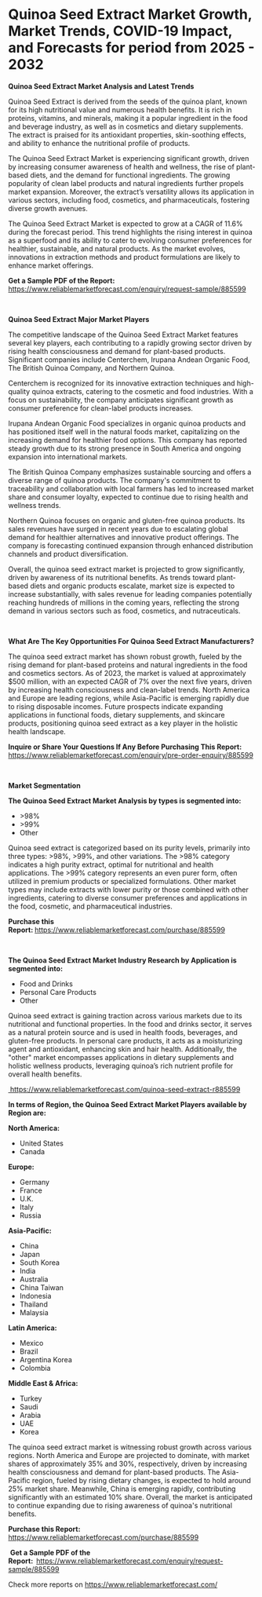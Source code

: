 <p><h1>Quinoa Seed Extract Market Growth, Market Trends, COVID-19 Impact, and Forecasts for period from 2025 - 2032</h1></p><p><strong>Quinoa Seed Extract Market Analysis and Latest Trends</strong></p>
<p><p>Quinoa Seed Extract is derived from the seeds of the quinoa plant, known for its high nutritional value and numerous health benefits. It is rich in proteins, vitamins, and minerals, making it a popular ingredient in the food and beverage industry, as well as in cosmetics and dietary supplements. The extract is praised for its antioxidant properties, skin-soothing effects, and ability to enhance the nutritional profile of products.</p><p>The Quinoa Seed Extract Market is experiencing significant growth, driven by increasing consumer awareness of health and wellness, the rise of plant-based diets, and the demand for functional ingredients. The growing popularity of clean label products and natural ingredients further propels market expansion. Moreover, the extract’s versatility allows its application in various sectors, including food, cosmetics, and pharmaceuticals, fostering diverse growth avenues.</p><p>The Quinoa Seed Extract Market is expected to grow at a CAGR of 11.6% during the forecast period. This trend highlights the rising interest in quinoa as a superfood and its ability to cater to evolving consumer preferences for healthier, sustainable, and natural products. As the market evolves, innovations in extraction methods and product formulations are likely to enhance market offerings.</p></p>
<p><strong>Get a Sample PDF of the Report:&nbsp;</strong> <a href="https://www.reliablemarketforecast.com/enquiry/request-sample/885599?utm_campaign=2783&utm_medium=2&utm_source=Github&utm_content=ia&utm_term=01042025&utm_id=quinoa-seed-extract">https://www.reliablemarketforecast.com/enquiry/request-sample/885599</a></p>
<p>&nbsp;</p>
<p><strong>Quinoa Seed Extract Major Market Players</strong></p>
<p><p>The competitive landscape of the Quinoa Seed Extract Market features several key players, each contributing to a rapidly growing sector driven by rising health consciousness and demand for plant-based products. Significant companies include Centerchem, Irupana Andean Organic Food, The British Quinoa Company, and Northern Quinoa.</p><p>Centerchem is recognized for its innovative extraction techniques and high-quality quinoa extracts, catering to the cosmetic and food industries. With a focus on sustainability, the company anticipates significant growth as consumer preference for clean-label products increases. </p><p>Irupana Andean Organic Food specializes in organic quinoa products and has positioned itself well in the natural foods market, capitalizing on the increasing demand for healthier food options. This company has reported steady growth due to its strong presence in South America and ongoing expansion into international markets.</p><p>The British Quinoa Company emphasizes sustainable sourcing and offers a diverse range of quinoa products. The company's commitment to traceability and collaboration with local farmers has led to increased market share and consumer loyalty, expected to continue due to rising health and wellness trends.</p><p>Northern Quinoa focuses on organic and gluten-free quinoa products. Its sales revenues have surged in recent years due to escalating global demand for healthier alternatives and innovative product offerings. The company is forecasting continued expansion through enhanced distribution channels and product diversification.</p><p>Overall, the quinoa seed extract market is projected to grow significantly, driven by awareness of its nutritional benefits. As trends toward plant-based diets and organic products escalate, market size is expected to increase substantially, with sales revenue for leading companies potentially reaching hundreds of millions in the coming years, reflecting the strong demand in various sectors such as food, cosmetics, and nutraceuticals.</p></p>
<p>&nbsp;</p>
<p><strong>What Are The Key Opportunities For Quinoa Seed Extract Manufacturers?</strong></p>
<p><p>The quinoa seed extract market has shown robust growth, fueled by the rising demand for plant-based proteins and natural ingredients in the food and cosmetics sectors. As of 2023, the market is valued at approximately $500 million, with an expected CAGR of 7% over the next five years, driven by increasing health consciousness and clean-label trends. North America and Europe are leading regions, while Asia-Pacific is emerging rapidly due to rising disposable incomes. Future prospects indicate expanding applications in functional foods, dietary supplements, and skincare products, positioning quinoa seed extract as a key player in the holistic health landscape.</p></p>
<p><strong>Inquire or Share Your Questions If Any Before Purchasing This Report:</strong> <a href="https://www.reliablemarketforecast.com/enquiry/pre-order-enquiry/885599?utm_campaign=2783&utm_medium=2&utm_source=Github&utm_content=ia&utm_term=01042025&utm_id=quinoa-seed-extract">https://www.reliablemarketforecast.com/enquiry/pre-order-enquiry/885599</a></p>
<p>&nbsp;</p>
<p><strong>Market Segmentation</strong></p>
<p><strong>The Quinoa Seed Extract Market Analysis by types is segmented into:</strong></p>
<p><ul><li>>98%</li><li>>99%</li><li>Other</li></ul></p>
<p><p>Quinoa seed extract is categorized based on its purity levels, primarily into three types: >98%, >99%, and other variations. The >98% category indicates a high purity extract, optimal for nutritional and health applications. The >99% category represents an even purer form, often utilized in premium products or specialized formulations. Other market types may include extracts with lower purity or those combined with other ingredients, catering to diverse consumer preferences and applications in the food, cosmetic, and pharmaceutical industries.</p></p>
<p><strong>Purchase this Report:&nbsp;</strong><a href="https://www.reliablemarketforecast.com/purchase/885599?utm_campaign=2783&utm_medium=2&utm_source=Github&utm_content=ia&utm_term=01042025&utm_id=quinoa-seed-extract">https://www.reliablemarketforecast.com/purchase/885599</a></p>
<p>&nbsp;</p>
<p><strong>The Quinoa Seed Extract Market Industry Research by Application is segmented into:</strong></p>
<p><ul><li>Food and Drinks</li><li>Personal Care Products</li><li>Other</li></ul></p>
<p><p>Quinoa seed extract is gaining traction across various markets due to its nutritional and functional properties. In the food and drinks sector, it serves as a natural protein source and is used in health foods, beverages, and gluten-free products. In personal care products, it acts as a moisturizing agent and antioxidant, enhancing skin and hair health. Additionally, the "other" market encompasses applications in dietary supplements and holistic wellness products, leveraging quinoa’s rich nutrient profile for overall health benefits.</p></p>
<p><a href="https://www.reliablemarketforecast.com/quinoa-seed-extract-r885599?utm_campaign=2783&utm_medium=2&utm_source=Github&utm_content=ia&utm_term=01042025&utm_id=quinoa-seed-extract">&nbsp;https://www.reliablemarketforecast.com/quinoa-seed-extract-r885599</a></p>
<p><strong>In terms of Region, the Quinoa Seed Extract Market Players available by Region are:</strong></p>
<p>
    <p> <strong> North America: </strong>
        <ul>
            <li>United States</li>
            <li>Canada</li>
        </ul>
        </p> 
    <p> <strong> Europe: </strong>
        <ul>
            <li>Germany</li>
            <li>France</li>
            <li>U.K.</li>
            <li>Italy</li>
            <li>Russia</li>
        </ul>
        </p> 
    <p> <strong> Asia-Pacific: </strong>
        <ul>
            <li>China</li>
            <li>Japan</li>
            <li>South Korea</li>
            <li>India</li>
            <li>Australia</li>
            <li>China Taiwan</li>
            <li>Indonesia</li>
            <li>Thailand</li>
            <li>Malaysia</li>
        </ul>
        </p> 
    <p> <strong> Latin America: </strong>
        <ul>
            <li>Mexico</li>
            <li>Brazil</li>
            <li>Argentina Korea</li>
            <li>Colombia</li>
        </ul>
        </p> 
    <p> <strong> Middle East & Africa: </strong>
        <ul>
            <li>Turkey</li>
            <li>Saudi</li>
            <li>Arabia</li>
            <li>UAE</li>
            <li>Korea</li>
        </ul>
    </p>
    </p>
<p><p>The quinoa seed extract market is witnessing robust growth across various regions. North America and Europe are projected to dominate, with market shares of approximately 35% and 30%, respectively, driven by increasing health consciousness and demand for plant-based products. The Asia-Pacific region, fueled by rising dietary changes, is expected to hold around 25% market share. Meanwhile, China is emerging rapidly, contributing significantly with an estimated 10% share. Overall, the market is anticipated to continue expanding due to rising awareness of quinoa's nutritional benefits.</p></p>
<p><strong>Purchase this Report: </strong><a href="https://www.reliablemarketforecast.com/purchase/885599?utm_campaign=2783&utm_medium=2&utm_source=Github&utm_content=ia&utm_term=01042025&utm_id=quinoa-seed-extract">https://www.reliablemarketforecast.com/purchase/885599</a></p>
<p>&nbsp;<strong>Get a Sample PDF of the Report:&nbsp;&nbsp;</strong><a href="https://www.reliablemarketforecast.com/enquiry/request-sample/885599?utm_campaign=2783&utm_medium=2&utm_source=Github&utm_content=ia&utm_term=01042025&utm_id=quinoa-seed-extract">https://www.reliablemarketforecast.com/enquiry/request-sample/885599</a></p>
<p><strong></strong></p>
<p>Check more reports on <a href="https://www.reliablemarketforecast.com/?utm_campaign=2783&utm_medium=2&utm_source=Github&utm_content=ia&utm_term=01042025&utm_id=quinoa-seed-extract">https://www.reliablemarketforecast.com/</a></p>